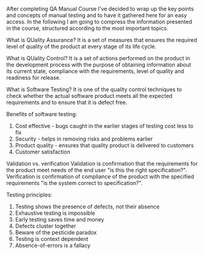 After completing QA Manual Course I've decided to wrap up the key points and concepts of manual testing and to have it gathered here for an easy access. In the following I am going to compress the information presented in the course, structured according to the most important topics. 

What is QUality Assurance?
It is a set of measures that ensures the required level of quality of the product at every stage of its life cycle.

What is QUality Control?
It is a set of actions performed on the product in the development process with the purpose of obtaining information about its current state, compliance with the requirements, level of quality and readiness for release. 

What is Software Testing?
It is one of the quality control techniques to check whether the actual software product meets all the expected requirements and to ensure that it is defect free.

Benefits of software testing:
1. Cost effective - bugs caught in the earlier stages of testing cost less to fix
2. Security - helps in removing risks and problems earlier
3. Product quality - ensures that quality product is delivered to customers
4. Customer satisfaction

Validation vs. verification
Validation is confirmation that the requirements for the product meet needs of the end user "is this the right specification?".
Verification is confirmation of compliance of the product with the specified requirements "is the system correct to specification?".

Testing principles:
1. Testing shows the presence of defects, not their absence
2. Exhaustive testing is impossible
3. Early testing saves time and money
4. Defects cluster together
5. Beware of the pesticide paradox
6. Testing is context dependent
7. Absence-of-errors is a fallacy
